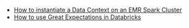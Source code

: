- [How to instantiate a Data Context on an EMR Spark Cluster](/deployment_patterns/how_to_instantiate_a_data_context_on_an_emr_spark_cluster.md)
- [How to use Great Expectations in Databricks](/tutorials/getting_started/how_to_use_great_expectations_in_databricks.md)